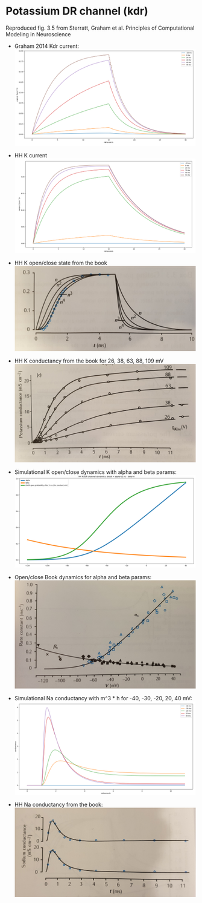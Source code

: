 # Potassium DR channel (kdr)
Reproduced fig. 3.5 from Sterratt, Graham et al. Principles of Computational Modeling in Neuroscience

* Graham 2014 Kdr current:
![Graham 2019 Kdr](img/simulation/graham_2014_kdr_current.png)

* HH K current
![HH K current](img/simulation/hh_k_current.png)

* HH K open/close state from the book
![HH K open/close](img/book/kdrl_open.jpg)

* HH K conductancy from the book for 26, 38, 63, 88, 109 mV
![HH K conductancy](img/book/kdr_conductancy.jpg)

* Simulational K open/close dynamics with alpha and beta params:
![SimulationalK open/close](img/simulation/kdr_open_close_sim.png)

* Open/close Book dynamics for alpha and beta params:
![HH K open/close](img/book/open_close_alpha_beta.jpg)

* Simulational Na conductancy with m^3 * h for -40, -30, -20, 20, 40 mV:
![Simulational Na conductancy](img/simulation/na_sim.png)

* HH Na conductancy from the book:
![Simulational Na conductancy](img/book/na_condictancy.jpg)

